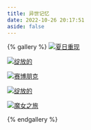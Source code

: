 ```yaml
---
title: 异世记忆
date: 2022-10-26 20:17:51
aside: false
---
```


{% gallery %}
[![夏日重现](https://s1.ax1x.com/2022/11/01/x7IbLj.md.png)](https://imgse.com/i/x7IbLj)

[![绽放的](https://s1.ax1x.com/2022/11/01/x7onSO.md.png)](https://imgse.com/i/x7onSO)

[![赛博朋克](https://s1.ax1x.com/2022/11/01/x7olmd.md.png)](https://imgse.com/i/x7olmd)

[![绽放的](https://s1.ax1x.com/2022/11/01/x7o10A.md.png)](https://imgse.com/i/x7o10A)

[![魔女之旅](https://s1.ax1x.com/2022/11/01/x7ogpT.md.jpg)](https://imgse.com/i/x7ogpT)

{% endgallery %}